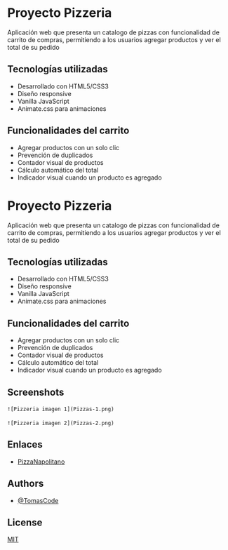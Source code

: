 
# Proyecto Pizzeria 

Aplicación web que presenta un catalogo de pizzas con funcionalidad de carrito de compras, permitiendo a los usuarios agregar productos y ver el total de su pedido

## Tecnologías utilizadas

- Desarrollado con HTML5/CSS3 
- Diseño responsive
- Vanilla JavaScript
- Animate.css para animaciones

## Funcionalidades del carrito

- Agregar productos con un solo clic
- Prevención de duplicados
- Contador visual de productos
- Cálculo automático del total
- Indicador visual cuando un producto es agregado
# Proyecto Pizzeria 

Aplicación web que presenta un catalogo de pizzas con funcionalidad de carrito de compras, permitiendo a los usuarios agregar productos y ver el total de su pedido

## Tecnologías utilizadas

- Desarrollado con HTML5/CSS3 
- Diseño responsive
- Vanilla JavaScript
- Animate.css para animaciones

## Funcionalidades del carrito

- Agregar productos con un solo clic
- Prevención de duplicados
- Contador visual de productos
- Cálculo automático del total
- Indicador visual cuando un producto es agregado


## Screenshots

    ![Pizzeria imagen 1](Pizzas-1.png) 

    ![Pizzeria imagen 2](Pizzas-2.png) 

## Enlaces

- [PizzaNapolitano](https://pizzerianapolitanocfp.netlify.app/)

## Authors

- [@TomasCode](https://www.github.com/TomasCode-ar)


## License

[MIT](https://choosealicense.com/licenses/mit/)

